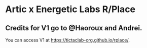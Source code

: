 # Artic x Energetic Labs R/Place

## Credits for V1 go to @Haoroux and Andrei.
You can access V1 at https://tictaclab-org.github.io/rplace/.
